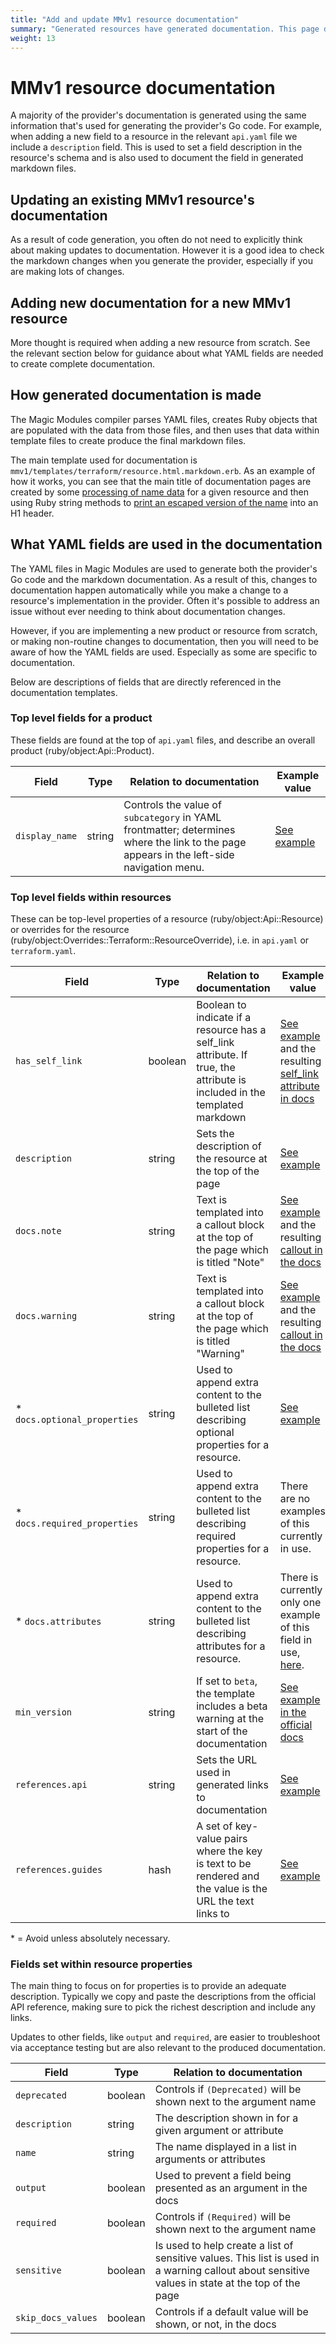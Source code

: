 ```yaml
---
title: "Add and update MMv1 resource documentation"
summary: "Generated resources have generated documentation. This page describes the generation process and what YAML inputs are used."
weight: 13
---
```


# MMv1 resource documentation

A majority of the provider's documentation is generated using the same information that's used for generating the provider's Go code. For example, when adding a new field to a resource in the relevant `api.yaml` file we include a `description` field. This is used to set a field description in the resource's schema and is also used to document the field in generated markdown files.

## Updating an existing MMv1 resource's documentation

As a result of code generation, you often do not need to explicitly think about making updates to documentation. However it is a good idea to check the markdown changes when you generate the provider, especially if you are making lots of changes.

## Adding new documentation for a new MMv1 resource

More thought is required when adding a new resource from scratch. See the relevant section below for guidance about what YAML fields are needed to create complete documentation.

## How generated documentation is made

The Magic Modules compiler parses YAML files, creates Ruby objects that are populated with the data from those files, and then uses that data within template files to create produce the final markdown files.

The main template used for documentation is `mmv1/templates/terraform/resource.html.markdown.erb`. As an example of how it works, you can see that the main title of documentation pages are created by some [processing of name data](https://github.com/GoogleCloudPlatform/magic-modules/blob/a69f1150de76f2b2cd9d37faa6bd44c1fb8a460a/mmv1/templates/terraform/resource.html.markdown.erb#L41) for a given resource and then using Ruby string methods to [print an escaped version of the name](https://github.com/GoogleCloudPlatform/magic-modules/blob/a69f1150de76f2b2cd9d37faa6bd44c1fb8a460a/mmv1/templates/terraform/resource.html.markdown.erb#L58) into an H1 header.


## What YAML fields are used in the documentation

The YAML files in Magic Modules are used to generate both the provider's Go code and the markdown documentation. As a result of this, changes to documentation happen automatically while you make a change to a resource's implementation in the provider. Often it's possible to address an issue without ever needing to think about documentation changes.

However, if you are implementing a new product or resource from scratch, or making non-routine changes to documentation, then you will need to be aware of how the YAML fields are used. Especially as some are specific to documentation.

Below are descriptions of fields that are directly referenced in the documentation templates.

### Top level fields for a product

These fields are found at the top of `api.yaml` files, and describe an overall product (ruby/object:Api::Product).

| Field | Type | Relation to documentation | Example value |
| ----- | ---- |------------------------- | ------------- |
| `display_name` | string | Controls the value of `subcategory` in YAML frontmatter; determines where the link to the page appears in the left-side navigation menu. | [See example](https://github.com/GoogleCloudPlatform/magic-modules/blob/39bded78e3032328e972f8e5b5f37796a451440b/mmv1/products/accesscontextmanager/product.yaml#L16) |

### Top level fields within resources

These can be top-level properties of a resource (ruby/object:Api::Resource) or overrides for the resource (ruby/object:Overrides::Terraform::ResourceOverride), i.e. in `api.yaml` or `terraform.yaml`.

| Field | Type | Relation to documentation | Example value |
| ----- | ---- |------------------------- | ------------- |
| `has_self_link` | boolean | Boolean to indicate if a resource has a self_link attribute. If true, the attribute is included in the templated markdown | [See example](https://github.com/hashicorp/magic-modules/blob/44d348dc92c279992febd7132a88656417a2a86f/mmv1/products/bigquery/api.yaml#L32-L33) and the resulting [self_link attribute in docs](https://registry.terraform.io/providers/hashicorp/google/latest/docs/resources/bigquery_dataset#self_link) |
| `description`| string | Sets the description of the resource at the top of the page | [See example](https://github.com/hashicorp/magic-modules/blob/44d348dc92c279992febd7132a88656417a2a86f/mmv1/products/bigquery/api.yaml#L34-L35) |
| `docs.note` | string | Text is templated into a callout block at the top of the page which is titled "Note" | [See example](https://github.com/hashicorp/magic-modules/blob/dc463cb5b459044bf6bb37a1d502ae8bb14e2127/mmv1/products/iamworkforcepool/terraform.yaml#L19-L21) and the resulting [callout in the docs](https://registry.terraform.io/providers/hashicorp/google/latest/docs/resources/iam_workforce_pool)| 
| `docs.warning` | string | Text is templated into a callout block at the top of the page which is titled "Warning" | [See example](https://github.com/hashicorp/magic-modules/blob/dc463cb5b459044bf6bb37a1d502ae8bb14e2127/mmv1/products/bigquery/terraform.yaml#L94-L98) and the resulting [callout in the docs](https://registry.terraform.io/providers/hashicorp/google/latest/docs/resources/bigquery_dataset)|
| * `docs.optional_properties` | string | Used to append extra content to the bulleted list describing optional properties for a resource. | [See example](https://github.com/GoogleCloudPlatform/magic-modules/blob/1589b882611cceafdf2615ca74cc215c327ef141/mmv1/products/cloudiot/terraform.yaml#L28-L61) |
| * `docs.required_properties` | string | Used to append extra content to the bulleted list describing required properties for a resource. | There are no examples of this currently in use. |
| * `docs.attributes` | string | Used to append extra content to the bulleted list describing attributes for a resource. | There is currently only one example of this field in use, [here](https://github.com/hashicorp/magic-modules/blob/dacfb793fec55a9a2929be00b0cfa8f6cc5f1f88/mmv1/products/iap/terraform.yaml#L224-L226). |
| `min_version`| string | If set to `beta`, the template includes a beta warning at the start of the documentation | [See example in the official docs](https://registry.terraform.io/providers/hashicorp/google-beta/latest/docs/resources/alloydb_backup) |
| `references.api`| string | Sets the URL used in generated links to documentation | [See example](https://github.com/hashicorp/magic-modules/blob/44d348dc92c279992febd7132a88656417a2a86f/mmv1/products/bigquery/api.yaml#L39) |
| `references.guides`| hash | A set of key-value pairs where the key is text to be rendered and the value is the URL the text links to | [See example](https://github.com/hashicorp/magic-modules/blob/44d348dc92c279992febd7132a88656417a2a86f/mmv1/products/bigquery/api.yaml#L38)  |

\* = Avoid unless absolutely necessary.

### Fields set within resource properties

The main thing to focus on for properties is to provide an adequate description. Typically we copy and paste the descriptions from the official API reference, making sure to pick the richest description and include any links.

Updates to other fields, like `output` and `required`, are easier to troubleshoot via acceptance testing but are also relevant to the produced documentation.

| Field | Type | Relation to documentation |
| ----- | ---- | ------------------------- |
| `deprecated` | boolean | Controls if `(Deprecated)` will be shown next to the argument name |
| `description` | string | The description shown in for a given argument or attribute |
| `name` | string | The name displayed in a list in arguments or attributes |
| `output` | boolean | Used to prevent a field being presented as an argument in the docs |
| `required` | boolean | Controls if `(Required)` will be shown next to the argument name |
| `sensitive` | boolean | Is used to help create a list of sensitive values. This list is used in a warning callout about sensitive values in state at the top of the page |
| `skip_docs_values` | boolean | Controls if a default value will be shown, or not, in the docs |
